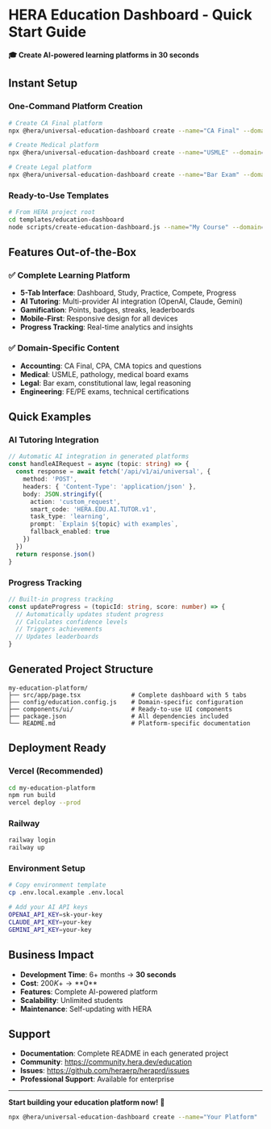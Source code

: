 # HERA Education Dashboard - Quick Start Guide

**🎓 Create AI-powered learning platforms in 30 seconds**

## Instant Setup

### One-Command Platform Creation
```bash
# Create CA Final platform
npx @hera/universal-education-dashboard create --name="CA Final" --domain="accounting"

# Create Medical platform  
npx @hera/universal-education-dashboard create --name="USMLE" --domain="medical"

# Create Legal platform
npx @hera/universal-education-dashboard create --name="Bar Exam" --domain="legal"
```

### Ready-to-Use Templates
```bash
# From HERA project root
cd templates/education-dashboard
node scripts/create-education-dashboard.js --name="My Course" --domain="general"
```

## Features Out-of-the-Box

### ✅ Complete Learning Platform
- **5-Tab Interface**: Dashboard, Study, Practice, Compete, Progress
- **AI Tutoring**: Multi-provider AI integration (OpenAI, Claude, Gemini)
- **Gamification**: Points, badges, streaks, leaderboards
- **Mobile-First**: Responsive design for all devices
- **Progress Tracking**: Real-time analytics and insights

### ✅ Domain-Specific Content
- **Accounting**: CA Final, CPA, CMA topics and questions
- **Medical**: USMLE, pathology, medical board exams
- **Legal**: Bar exam, constitutional law, legal reasoning
- **Engineering**: FE/PE exams, technical certifications

## Quick Examples

### AI Tutoring Integration
```typescript
// Automatic AI integration in generated platforms
const handleAIRequest = async (topic: string) => {
  const response = await fetch('/api/v1/ai/universal', {
    method: 'POST',
    headers: { 'Content-Type': 'application/json' },
    body: JSON.stringify({
      action: 'custom_request',
      smart_code: 'HERA.EDU.AI.TUTOR.v1',
      task_type: 'learning',
      prompt: `Explain ${topic} with examples`,
      fallback_enabled: true
    })
  })
  return response.json()
}
```

### Progress Tracking
```typescript
// Built-in progress tracking
const updateProgress = (topicId: string, score: number) => {
  // Automatically updates student progress
  // Calculates confidence levels
  // Triggers achievements
  // Updates leaderboards
}
```

## Generated Project Structure

```
my-education-platform/
├── src/app/page.tsx              # Complete dashboard with 5 tabs
├── config/education.config.js    # Domain-specific configuration
├── components/ui/                # Ready-to-use UI components
├── package.json                  # All dependencies included
└── README.md                     # Platform-specific documentation
```

## Deployment Ready

### Vercel (Recommended)
```bash
cd my-education-platform
npm run build
vercel deploy --prod
```

### Railway
```bash
railway login
railway up
```

### Environment Setup
```bash
# Copy environment template
cp .env.local.example .env.local

# Add your AI API keys
OPENAI_API_KEY=sk-your-key
CLAUDE_API_KEY=your-key
GEMINI_API_KEY=your-key
```

## Business Impact

- **Development Time**: 6+ months → **30 seconds**
- **Cost**: $200K+ → **$0**
- **Features**: Complete AI-powered platform
- **Scalability**: Unlimited students
- **Maintenance**: Self-updating with HERA

## Support

- **Documentation**: Complete README in each generated project
- **Community**: https://community.hera.dev/education
- **Issues**: https://github.com/heraerp/heraprd/issues
- **Professional Support**: Available for enterprise

---

**Start building your education platform now!** 🚀

```bash
npx @hera/universal-education-dashboard create --name="Your Platform"
```
